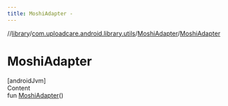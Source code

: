 ```yaml
---
title: MoshiAdapter -
---
```

//[library](../../index.md)/[com.uploadcare.android.library.utils](../index.md)/[MoshiAdapter](index.md)/[MoshiAdapter](-moshi-adapter.md)



# MoshiAdapter  
[androidJvm]  
Content  
fun [MoshiAdapter](-moshi-adapter.md)()  



